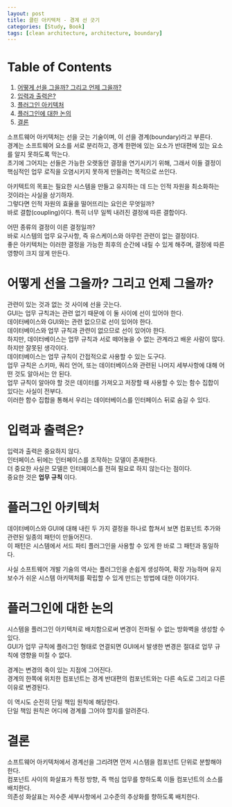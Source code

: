 ```yaml
---
layout: post
title: 클린 아키텍처 - 경계 선 긋기
categories: [Study, Book]
tags: [clean architecture, architecture, boundary]
---
```


# Table of Contents

1.  [어떻게 선을 그을까? 그리고 언제 그을까?](#orgeac3011)
2.  [입력과 출력은?](#orgc5f7f58)
3.  [플러그인 아키텍처](#org5cdd838)
4.  [플러그인에 대한 논의](#org62ee6f0)
5.  [결론](#org64f76a7)

소프트웨어 아키텍처는 선을 긋는 기술이며, 이 선을 경계(boundary)라고 부른다.  
경계는 소프트웨어 요소를 서로 분리하고, 경계 한편에 있는 요소가 반대편에 있는 요소를 알지 못하도록 막는다.  
초기에 그어지는 선들은 가능한 오랫동안 결정을 연기시키기 위해, 그래서 이들 결정이 핵심적인 업무 로직을 오염시키지 못하게 만들려는 목적으로 쓰인다.  

아키텍트의 목표는 필요한 시스템을 만들고 유지하는 데 드는 인적 자원을 최소화하는 것이라는 사실을 상기하자.  
그렇다면 인적 자원의 효율을 떨어뜨리는 요인은 무엇일까?  
바로 결합(coupling)이다. 특히 너무 일찍 내려진 결정에 따른 결합이다.  

어떤 종류의 결정이 이른 결정일까?  
바로 시스템의 업무 요구사항, 즉 유스케이스와 아무런 관련이 없는 결정이다.  
좋은 아키텍처는 이러한 결정을 가능한 최후의 순간에 내릴 수 있게 해주며, 결정에 따른 영향이 크지 않게 만든다.  


<a id="orgeac3011"></a>

# 어떻게 선을 그을까? 그리고 언제 그을까?

관련이 있는 것과 없는 것 사이에 선을 긋는다.  
GUI는 업무 규칙과는 관련 없기 때문에 이 둘 사이에 선이 있어야 한다.  
데이터베이스와 GUI와는 관련 없으므로 선이 있어야 한다.  
데이터베이스와 업무 규칙과 관련이 없으므로 선이 있어야 한다.  
하지만, 데이터베이스는 업무 규칙과 서로 떼어놓을 수 없는 관계라고 배운 사람이 많다.  
하지만 잘못된 생각이다.  
데이터베이스는 업무 규칙이 간접적으로 사용할 수 있는 도구다.  
업무 규칙은 스키마, 쿼리 언어, 또는 데이터베이스와 관련된 나머지 세부사항에 대해 어떤 것도 알아서는 안 된다.  
업무 규칙이 알아야 할 것은 데이터를 가져오고 저장할 때 사용할 수 있는 함수 집합이 있다는 사실이 전부다.  
이러한 함수 집합을 통해서 우리는 데이터베이스를 인터페이스 뒤로 숨길 수 있다.  


<a id="orgc5f7f58"></a>

# 입력과 출력은?

입력과 출력은 중요하지 않다.  
인터페이스 뒤에는 인터페이스를 조작하는 모델이 존재한다.  
더 중요한 사실은 모델은 인터페이스를 전혀 필요로 하지 않는다는 점이다.  
중요한 것은 **업무 규칙** 이다.  


<a id="org5cdd838"></a>

# 플러그인 아키텍처

데이터베이스와 GUI에 대해 내린 두 가지 결정을 하나로 합쳐서 보면 컴포넌트 추가와 관련된 일종의 패턴이 만들어진다.  
이 패턴은 시스템에서 서드 파티 플러그인을 사용할 수 있게 한 바로 그 패턴과 동일하다.  

사실 소프트웨어 개발 기술의 역사는 플러그인을 손쉽게 생성하여, 확장 가능하며 유지보수가 쉬운 시스템 아키텍처를 확립할 수 있게 만드는 방법에 대한 이야기다.  


<a id="org62ee6f0"></a>

# 플러그인에 대한 논의

시스템을 플러그인 아키텍처로 배치함으로써 변경이 전파될 수 없는 방화벽을 생성할 수 있다.  
GUI가 업무 규칙에 플러그인 형태로 연결되면 GUI에서 발생한 변경은 절대로 업무 규칙에 영향을 미칠 수 없다.  

경계는 변경의 축이 있는 지점에 그어진다.  
경계의 한쪽에 위치한 컴포넌트는 경계 반대편의 컴포넌트와는 다른 속도로 그리고 다른 이유로 변경된다.  

이 역시도 순전히 단일 책임 원칙에 해당한다.  
단일 책임 원칙은 어디에 경계를 그어야 할지를 알려준다.  


<a id="org64f76a7"></a>

# 결론

소프트웨어 아키텍처에서 경계선을 그리려면 먼저 시스템을 컴포넌트 단위로 분할해야 한다.  
컴포넌트 사이의 화살표가 특정 방향, 즉 핵심 업무를 향하도록 이들 컴포넌트의 소스를 배치한다.  
의존성 화살표는 저수준 세부사항에서 고수준의 추상화를 향하도록 배치한다.  
